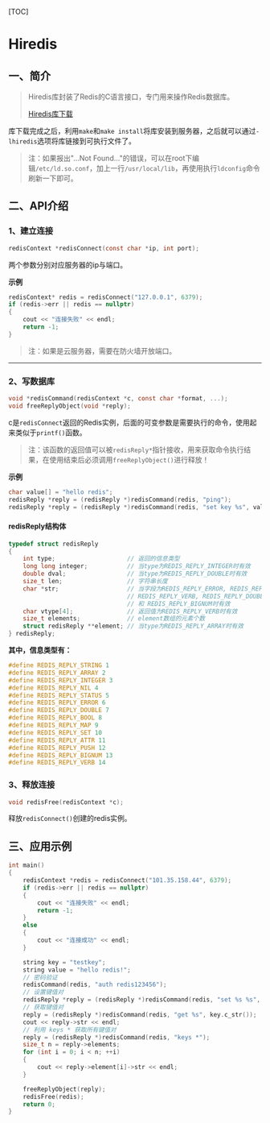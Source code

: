 [TOC]

# Hiredis

## 一、简介

> Hiredis库封装了Redis的C语言接口，专门用来操作Redis数据库。
>
> [Hiredis库下载](https://github.com/redis/hiredis)

库下载完成之后，利用`make`和`make install`将库安装到服务器，之后就可以通过`-lhiredis`选项将库链接到可执行文件了。

> 注：如果报出"...Not Found..."的错误，可以在root下编辑`/etc/ld.so.conf`，加上一行`/usr/local/lib`，再使用执行`ldconfig`命令刷新一下即可。



## 二、API介绍

### 1、建立连接

```C
redisContext *redisConnect(const char *ip, int port);
```

两个参数分别对应服务器的ip与端口。

**示例**

```C++
redisContext* redis = redisConnect("127.0.0.1", 6379);
if (redis->err || redis == nullptr)
{
    cout << "连接失败" << endl;
    return -1;
}
```

> 注：如果是云服务器，需要在防火墙开放端口。

------

### 2、写数据库

```C
void *redisCommand(redisContext *c, const char *format, ...);
void freeReplyObject(void *reply);
```

c是`redisConnect`返回的Redis实例，后面的可变参数是需要执行的命令，使用起来类似于`printf()`函数。

> 注：该函数的返回值可以被`redisReply*`指针接收，用来获取命令执行结果，在使用结束后必须调用`freeReplyObject()`进行释放！

**示例**

```C++
char value[] = "hello redis";
redisReply *reply = (redisReply *)redisCommand(redis, "ping");
redisReply *reply = (redisReply *)redisCommand(redis, "set key %s", value);
```

#### redisReply结构体

```c
typedef struct redisReply
{
    int type;                    // 返回的信息类型
    long long integer;           // 当type为REDIS_REPLY_INTEGER时有效
    double dval;                 // 当type为REDIS_REPLY_DOUBLE时有效
    size_t len;                  // 字符串长度
    char *str;                   // 当字段为REDIS_REPLY_ERROR, REDIS_REPLY_STRING
                                 // REDIS_REPLY_VERB, REDIS_REPLY_DOUBLE (in additional to dval),
                                 // 和 REDIS_REPLY_BIGNUM时有效
    char vtype[4];               // 返回值为REDIS_REPLY_VERB时有效
    size_t elements;             // element数组的元素个数
    struct redisReply **element; // 当type为REDIS_REPLY_ARRAY时有效
} redisReply;
```

**其中，信息类型有：**

```C
#define REDIS_REPLY_STRING 1
#define REDIS_REPLY_ARRAY 2
#define REDIS_REPLY_INTEGER 3
#define REDIS_REPLY_NIL 4
#define REDIS_REPLY_STATUS 5
#define REDIS_REPLY_ERROR 6
#define REDIS_REPLY_DOUBLE 7
#define REDIS_REPLY_BOOL 8
#define REDIS_REPLY_MAP 9
#define REDIS_REPLY_SET 10
#define REDIS_REPLY_ATTR 11
#define REDIS_REPLY_PUSH 12
#define REDIS_REPLY_BIGNUM 13
#define REDIS_REPLY_VERB 14
```

### 3、释放连接

```c
void redisFree(redisContext *c);
```

释放`redisConnect()`创建的redis实例。



## 三、应用示例

```C
int main()
{
    redisContext *redis = redisConnect("101.35.158.44", 6379);
    if (redis->err || redis == nullptr)
    {
        cout << "连接失败" << endl;
        return -1;
    }
    else
    {
        cout << "连接成功" << endl;
    }

    string key = "testkey";
    string value = "hello redis!";
    // 密码验证
    redisCommand(redis, "auth redis123456");
    // 设置键值对
    redisReply *reply = (redisReply *)redisCommand(redis, "set %s %s", key.c_str(), value.c_str());
    // 获取键值对
    reply = (redisReply *)redisCommand(redis, "get %s", key.c_str());
    cout << reply->str << endl;
    // 利用 keys * 获取所有键值对
    reply = (redisReply *)redisCommand(redis, "keys *");
    size_t n = reply->elements;
    for (int i = 0; i < n; ++i)
    {
        cout << reply->element[i]->str << endl;
    }

    freeReplyObject(reply);
    redisFree(redis);
    return 0;
}
```

